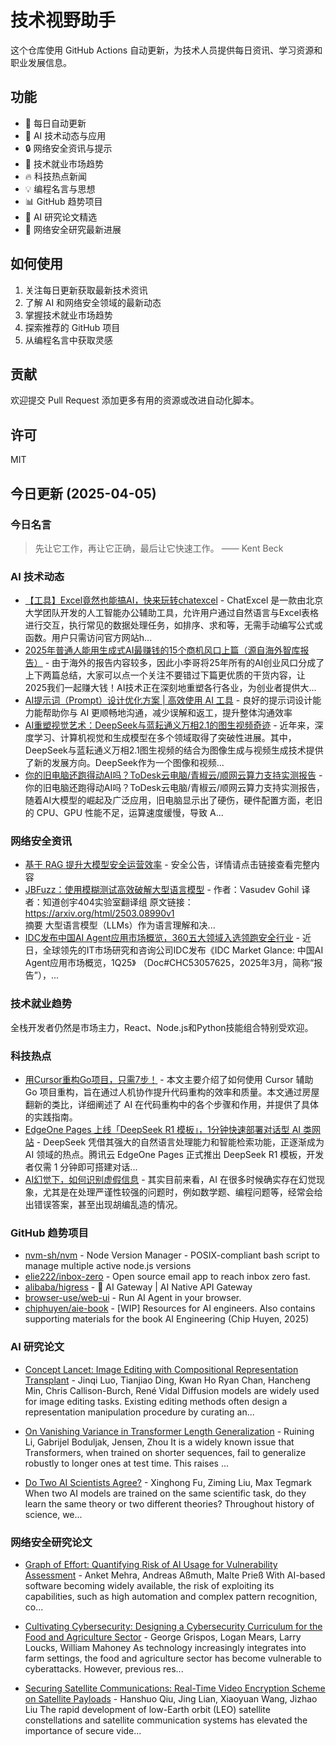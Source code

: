 # 技术视野助手

这个仓库使用 GitHub Actions 自动更新，为技术人员提供每日资讯、学习资源和职业发展信息。

## 功能

- 🔄 每日自动更新
- 🤖 AI 技术动态与应用
- 🔒 网络安全资讯与提示
- 💼 技术就业市场趋势
- 🔥 科技热点新闻
- 💡 编程名言与思想
- 📊 GitHub 趋势项目
- 📝 AI 研究论文精选
- 🔐 网络安全研究最新进展

## 如何使用

1. 关注每日更新获取最新技术资讯
2. 了解 AI 和网络安全领域的最新动态
3. 掌握技术就业市场趋势
4. 探索推荐的 GitHub 项目
5. 从编程名言中获取灵感

## 贡献

欢迎提交 Pull Request 添加更多有用的资源或改进自动化脚本。

## 许可

MIT

## 今日更新 (2025-04-05)

### 今日名言

> 先让它工作，再让它正确，最后让它快速工作。 —— Kent Beck

### AI 技术动态

- [【工具】Excel竟然也能搞AI，快来玩转chatexcel](https://i-operation.csdnimg.cn/images/8efd18d5d7054f77a81294a14cd80ad5.png) - ChatExcel 是一款由北京大学团队开发的人工智能办公辅助工具，允许用户通过自然语言与Excel表格进行交互，执行常见的数据处理任务，如排序、求和等，无需手动编写公式或函数。用户只需访问官方网站h...
- [2025年普通人能用生成式AI最赚钱的15个商机风口上篇（源自海外智库报告）](https://i-operation.csdnimg.cn/images/8efd18d5d7054f77a81294a14cd80ad5.png) - 由于海外的报告内容较多，因此小李哥将25年所有的AI创业风口分成了上下两篇总结，大家可以点一个关注不要错过下篇更优质的干货内容，让2025我们一起赚大钱！AI技术正在深刻地重塑各行各业，为创业者提供大...
- [AI提示词（Prompt）设计优化方案 | 高效使用 AI 工具](https://i-operation.csdnimg.cn/images/8efd18d5d7054f77a81294a14cd80ad5.png) - 良好的提示词设计能力能帮助你与 AI 更顺畅地沟通，减少误解和返工，提升整体沟通效率
- [AI重塑视觉艺术：DeepSeek与蓝耘通义万相2.1的图生视频奇迹](https://i-operation.csdnimg.cn/images/8efd18d5d7054f77a81294a14cd80ad5.png) - 近年来，深度学习、计算机视觉和生成模型在多个领域取得了突破性进展。其中，DeepSeek与蓝耘通义万相2.1图生视频的结合为图像生成与视频生成技术提供了新的发展方向。DeepSeek作为一个图像和视频...
- [你的旧电脑还跑得动AI吗？ToDesk云电脑/青椒云/顺网云算力支持实测报告](https://i-operation.csdnimg.cn/images/8efd18d5d7054f77a81294a14cd80ad5.png) - 你的旧电脑还跑得动AI吗？ToDesk云电脑/青椒云/顺网云算力支持实测报告，随着AI大模型的崛起及广泛应用，旧电脑显示出了硬伤，硬件配置方面，老旧的 CPU、GPU 性能不足，运算速度缓慢，导致 A...


### 网络安全资讯

- [基于 RAG 提升大模型安全运营效率](https://www.anquanke.com/post/id/306214) - 安全公告，详情请点击链接查看完整内容
- [JBFuzz：使用模糊测试高效破解大型语言模型](https://paper.seebug.org/3311/) - 作者：Vasudev Gohil
译者：知道创宇404实验室翻译组
原文链接：https://arxiv.org/html/2503.08990v1  
摘要
大型语言模型（LLMs）作为语言理解和决...
- [IDC发布中国AI Agent应用市场概览，360五大领域入选领跑安全行业](https://www.4hou.com/posts/5Mg8) - 近日，全球领先的IT市场研究和咨询公司IDC发布《IDC Market Glance: 中国AI Agent应用市场概览，1Q25》 （Doc#CHC53057625，2025年3月，简称“报告”），...


### 技术就业趋势

全栈开发者仍然是市场主力，React、Node.js和Python技能组合特别受欢迎。

### 科技热点

- [用Cursor重构Go项目，只需7步！](https://cloud.tencent.com/developer/article/2509802) - 本文主要介绍了如何使用 Cursor 辅助 Go 项目重构，旨在通过人机协作提升代码重构的效率和质量。本文通过房屋翻新的类比，详细阐述了 AI 在代码重构中的各个步骤和作用，并提供了具体的实践指南。
- [EdgeOne Pages 上线「DeepSeek R1 模板」，1分钟快速部署对话型 AI 类网站](https://cloud.tencent.com/developer/article/2509971) - DeepSeek 凭借其强大的自然语言处理能力和智能检索功能，正逐渐成为 AI 领域的热点。腾讯云 EdgeOne Pages 正式推出 DeepSeek R1 模板，开发者仅需 1 分钟即可搭建对话...
- [AI幻觉下，如何识别虚假信息](https://cloud.tencent.com/developer/article/2509980) - 其实目前来看，AI 在很多时候确实存在幻觉现象，尤其是在处理严谨性较强的问题时，例如数学题、编程问题等，经常会给出错误答案，甚至出现胡编乱造的情况。


### GitHub 趋势项目

- [nvm-sh/nvm](https://github.com/nvm-sh/nvm) - Node Version Manager - POSIX-compliant bash script to manage multiple active node.js versions
- [elie222/inbox-zero](https://github.com/elie222/inbox-zero) - Open source email app to reach inbox zero fast.
- [alibaba/higress](https://github.com/alibaba/higress) - 🤖 AI Gateway | AI Native API Gateway
- [browser-use/web-ui](https://github.com/browser-use/web-ui) - Run AI Agent in your browser.
- [chiphuyen/aie-book](https://github.com/chiphuyen/aie-book) - [WIP] Resources for AI engineers. Also contains supporting materials for the book AI Engineering (Chip Huyen, 2025)




### AI 研究论文

- [Concept Lancet: Image Editing with Compositional Representation
  Transplant](http://arxiv.org/abs/2504.02828v1) - Jinqi Luo, Tianjiao Ding, Kwan Ho Ryan Chan, Hancheng Min, Chris Callison-Burch, René Vidal
  Diffusion models are widely used for image editing tasks. Existing editing
methods often design a representation manipulation procedure by curating an...

- [On Vanishing Variance in Transformer Length Generalization](http://arxiv.org/abs/2504.02827v1) - Ruining Li, Gabrijel Boduljak, Jensen, Zhou
  It is a widely known issue that Transformers, when trained on shorter
sequences, fail to generalize robustly to longer ones at test time. This raises
...

- [Do Two AI Scientists Agree?](http://arxiv.org/abs/2504.02822v1) - Xinghong Fu, Ziming Liu, Max Tegmark
  When two AI models are trained on the same scientific task, do they learn the
same theory or two different theories? Throughout history of science, we...



### 网络安全研究论文

- [Graph of Effort: Quantifying Risk of AI Usage for Vulnerability
  Assessment](http://arxiv.org/abs/2503.16392v1) - Anket Mehra, Andreas Aßmuth, Malte Prieß
  With AI-based software becoming widely available, the risk of exploiting its
capabilities, such as high automation and complex pattern recognition, co...

- [Cultivating Cybersecurity: Designing a Cybersecurity Curriculum for the
  Food and Agriculture Sector](http://arxiv.org/abs/2503.16292v1) - George Grispos, Logan Mears, Larry Loucks, William Mahoney
  As technology increasingly integrates into farm settings, the food and
agriculture sector has become vulnerable to cyberattacks. However, previous
res...

- [Securing Satellite Communications: Real-Time Video Encryption Scheme on
  Satellite Payloads](http://arxiv.org/abs/2503.16287v1) - Hanshuo Qiu, Jing Lian, Xiaoyuan Wang, Jizhao Liu
  The rapid development of low-Earth orbit (LEO) satellite constellations and
satellite communication systems has elevated the importance of secure vide...

